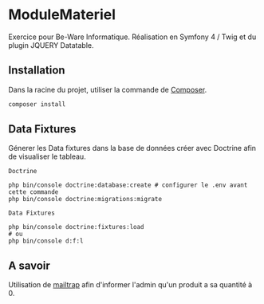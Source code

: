 # ModuleMateriel

Exercice pour Be-Ware Informatique. Réalisation en Symfony 4 / Twig et du plugin JQUERY Datatable.

## Installation

Dans la racine du projet, utiliser la commande de [Composer](https://getcomposer.org/).

```bash
composer install
```

## Data Fixtures

Génerer les Data fixtures dans la base de données créer avec Doctrine afin de visualiser le tableau. 

```composer
Doctrine

php bin/console doctrine:database:create # configurer le .env avant cette commande
php bin/console doctrine:migrations:migrate
```

```composer
Data Fixtures

php bin/console doctrine:fixtures:load
# ou
php bin/console d:f:l

```

## A savoir

Utilisation de [mailtrap](https://mailtrap.io) afin d'informer l'admin qu'un produit a sa quantité à 0.
